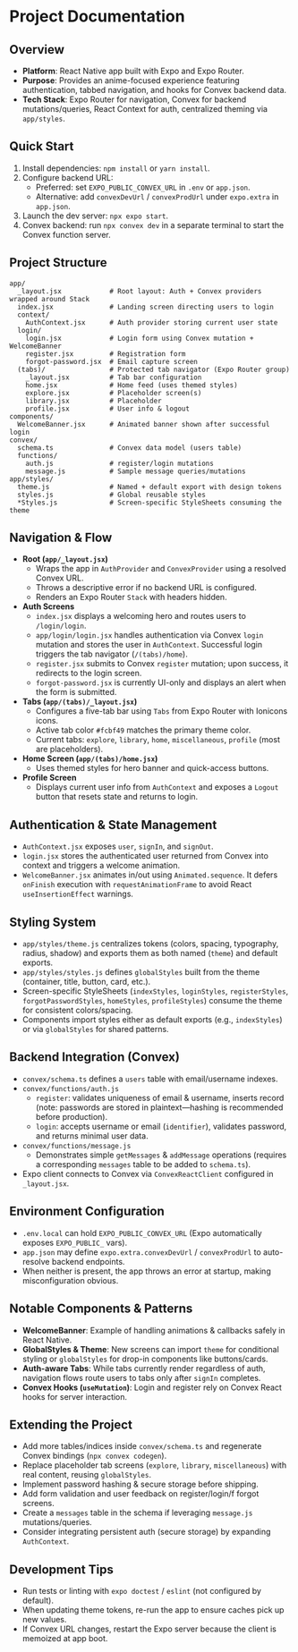 ﻿# Project Documentation

## Overview
- **Platform**: React Native app built with Expo and Expo Router.
- **Purpose**: Provides an anime-focused experience featuring authentication, tabbed navigation, and hooks for Convex backend data.
- **Tech Stack**: Expo Router for navigation, Convex for backend mutations/queries, React Context for auth, centralized theming via `app/styles`.

## Quick Start
1. Install dependencies: `npm install` or `yarn install`.
2. Configure backend URL:
   - Preferred: set `EXPO_PUBLIC_CONVEX_URL` in `.env` or `app.json`.
   - Alternative: add `convexDevUrl` / `convexProdUrl` under `expo.extra` in `app.json`.
3. Launch the dev server: `npx expo start`.
4. Convex backend: run `npx convex dev` in a separate terminal to start the Convex function server.

## Project Structure
```
app/
  _layout.jsx            # Root layout: Auth + Convex providers wrapped around Stack
  index.jsx              # Landing screen directing users to login
  context/
    AuthContext.jsx      # Auth provider storing current user state
  login/
    login.jsx            # Login form using Convex mutation + WelcomeBanner
    register.jsx         # Registration form
    forgot-password.jsx  # Email capture screen
  (tabs)/                # Protected tab navigator (Expo Router group)
    _layout.jsx          # Tab bar configuration
    home.jsx             # Home feed (uses themed styles)
    explore.jsx          # Placeholder screen(s)
    library.jsx          # Placeholder
    profile.jsx          # User info & logout
components/
  WelcomeBanner.jsx      # Animated banner shown after successful login
convex/
  schema.ts              # Convex data model (users table)
  functions/
    auth.js              # register/login mutations
    message.js           # Sample message queries/mutations
app/styles/
  theme.js               # Named + default export with design tokens
  styles.js              # Global reusable styles
  *Styles.js             # Screen-specific StyleSheets consuming the theme
```

## Navigation & Flow
- **Root (`app/_layout.jsx`)**
  - Wraps the app in `AuthProvider` and `ConvexProvider` using a resolved Convex URL.
  - Throws a descriptive error if no backend URL is configured.
  - Renders an Expo Router `Stack` with headers hidden.
- **Auth Screens**
  - `index.jsx` displays a welcoming hero and routes users to `/login/login`.
  - `app/login/login.jsx` handles authentication via Convex `login` mutation and stores the user in `AuthContext`. Successful login triggers the tab navigator (`/(tabs)/home`).
  - `register.jsx` submits to Convex `register` mutation; upon success, it redirects to the login screen.
  - `forgot-password.jsx` is currently UI-only and displays an alert when the form is submitted.
- **Tabs (`app/(tabs)/_layout.jsx`)**
  - Configures a five-tab bar using `Tabs` from Expo Router with Ionicons icons.
  - Active tab color `#fcbf49` matches the primary theme color.
  - Current tabs: `explore`, `library`, `home`, `miscellaneous`, `profile` (most are placeholders).
- **Home Screen (`app/(tabs)/home.jsx`)**
  - Uses themed styles for hero banner and quick-access buttons.
- **Profile Screen**
  - Displays current user info from `AuthContext` and exposes a `Logout` button that resets state and returns to login.

## Authentication & State Management
- `AuthContext.jsx` exposes `user`, `signIn`, and `signOut`.
- `login.jsx` stores the authenticated user returned from Convex into context and triggers a welcome animation.
- `WelcomeBanner.jsx` animates in/out using `Animated.sequence`. It defers `onFinish` execution with `requestAnimationFrame` to avoid React `useInsertionEffect` warnings.

## Styling System
- `app/styles/theme.js` centralizes tokens (colors, spacing, typography, radius, shadow) and exports them as both named (`theme`) and default exports.
- `app/styles/styles.js` defines `globalStyles` built from the theme (container, title, button, card, etc.).
- Screen-specific StyleSheets (`indexStyles`, `loginStyles`, `registerStyles`, `forgotPasswordStyles`, `homeStyles`, `profileStyles`) consume the theme for consistent colors/spacing.
- Components import styles either as default exports (e.g., `indexStyles`) or via `globalStyles` for shared patterns.

## Backend Integration (Convex)
- `convex/schema.ts` defines a `users` table with email/username indexes.
- `convex/functions/auth.js`
  - `register`: validates uniqueness of email & username, inserts record (note: passwords are stored in plaintext—hashing is recommended before production).
  - `login`: accepts username or email (`identifier`), validates password, and returns minimal user data.
- `convex/functions/message.js`
  - Demonstrates simple `getMessages` & `addMessage` operations (requires a corresponding `messages` table to be added to `schema.ts`).
- Expo client connects to Convex via `ConvexReactClient` configured in `_layout.jsx`.

## Environment Configuration
- `.env.local` can hold `EXPO_PUBLIC_CONVEX_URL` (Expo automatically exposes `EXPO_PUBLIC_` vars).
- `app.json` may define `expo.extra.convexDevUrl` / `convexProdUrl` to auto-resolve backend endpoints.
- When neither is present, the app throws an error at startup, making misconfiguration obvious.

## Notable Components & Patterns
- **WelcomeBanner**: Example of handling animations & callbacks safely in React Native.
- **GlobalStyles & Theme**: New screens can import `theme` for conditional styling or `globalStyles` for drop-in components like buttons/cards.
- **Auth-aware Tabs**: While tabs currently render regardless of auth, navigation flows route users to tabs only after `signIn` completes.
- **Convex Hooks (`useMutation`)**: Login and register rely on Convex React hooks for server interaction.

## Extending the Project
- Add more tables/indices inside `convex/schema.ts` and regenerate Convex bindings (`npx convex codegen`).
- Replace placeholder tab screens (`explore`, `library`, `miscellaneous`) with real content, reusing `globalStyles`.
- Implement password hashing & secure storage before shipping.
- Add form validation and user feedback on register/login/f forgot screens.
- Create a `messages` table in the schema if leveraging `message.js` mutations/queries.
- Consider integrating persistent auth (secure storage) by expanding `AuthContext`.

## Development Tips
- Run tests or linting with `expo doctest` / `eslint` (not configured by default).
- When updating theme tokens, re-run the app to ensure caches pick up new values.
- If Convex URL changes, restart the Expo server because the client is memoized at app boot.

